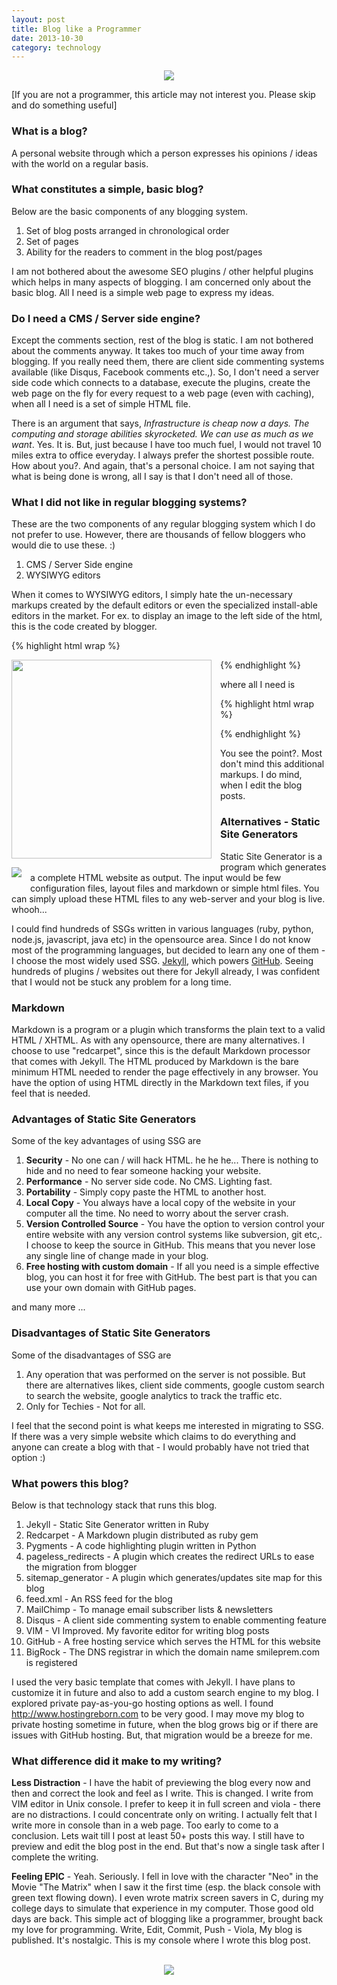 ```yaml
---
layout: post
title: Blog like a Programmer
date: 2013-10-30
category: technology
---
```

<div style="text-align: center;">
<img src="{{site.img-url}}/computer-programmer-hacking-screen.jpg"/>
</div>  

[If you are not a programmer, this article may not interest you. Please skip and do something useful]  

### What is a blog?

A personal website through which a person expresses his opinions / ideas with the world on a regular basis.  

### What constitutes a simple, basic blog?

Below are the basic components of any blogging system.  

1. Set of blog posts arranged in chronological order 
2. Set of pages  
3. Ability for the readers to comment in the blog post/pages  

I am not bothered about the awesome SEO plugins / other helpful plugins which helps in many aspects of blogging. I am concerned only about the basic blog. All I need is a simple web page to express my ideas.  

### Do I need a CMS / Server side engine?  

Except the comments section, rest of the blog is static. I am not bothered about the comments anyway. It takes too much of your time away from blogging. If you really need them, there are client side commenting systems available (like Disqus, Facebook comments etc.,). So, I don't need a server side code which connects to a database, execute the plugins, create the web page on the fly for every request to a web page (even with caching), when all I need is a set of simple HTML file.  

There is an argument that says, *Infrastructure is cheap now a days. The computing and storage abilities skyrocketed. We can use as much as we want*. Yes. It is. But, just because I have too much fuel, I would not travel 10 miles extra to office everyday. I always prefer the shortest possible route. How about you?. And again, that's a personal choice. I am not saying that what is being done is wrong, all I say is that I don't need all of those.  

### What I did not like in regular blogging systems?  

These are the two components of any regular blogging system which I do not prefer to use. However, there are thousands of fellow bloggers who would die to use these. :)  

1. CMS / Server Side engine  
2. WYSIWYG editors  

When it comes to WYSIWYG editors, I simply hate the un-necessary markups created by the default editors or even the specialized install-able editors in the market. For ex. to display an image to the left side of the html, this is the code created by blogger.  

{% highlight html wrap  %}

<div class="separator" style="clear: both; text-align: center;">
<a href="http://1.bp.blogspot.com/-TIbnnU81F6I/UkhN_lONq6I/AAAAAAAAV-c/fL-BdakCXW8/s1600/100-Ways-to
-Motivate-Yourself-Chandler-Steve.jpg" imageanchor="1" style="clear: left; float: left; 
margin-bottom: 1em; margin-right: 1em;"><img border="0" height="318" src="http://1.bp.blogspot.com/
-TIbnnU81F6I/UkhN_lONq6I/AAAAAAAAV-c/fL-BdakCXW8/s320/100-Ways-to-Motivate-Yourself-Chandler-Steve.jpg" width="320" /></a></div>

{% endhighlight %}  
  
where all I need is  
  
{% highlight html wrap  %}

<img style="clear: left; float: left; margin-bottom: 1em; margin-right: 1em;" 
src="{{site.img-url}}/image.jpg"/>

{% endhighlight %}  
  

You see the point?. Most don't mind this additional markups. I do mind, when I edit the blog posts.  

### Alternatives - Static Site Generators 

Static Site Generator is a program which generates a complete HTML website as output. The input would be few configuration files, layout files and markdown or simple html files. You can simply upload these HTML files to any web-server and your blog is live. whooh...  

I could find hundreds of SSGs written in various languages (ruby, python, node.js, javascript, java etc) in the opensource area. Since I do not know most of the programming languages, but decided to learn any one of them - I choose the most widely used SSG. [Jekyll][jekyl-url], which powers [GitHub][github-url]. Seeing hundreds of plugins / websites out there for Jekyll already, I was confident that I would not be stuck any problem for a long time.  

[jekyl-url]: http://jekyllrb.com
[github-url]: http://github.com

### Markdown

Markdown is a program or a plugin which transforms the plain text to a valid HTML / XHTML. As with any opensource, there are many alternatives. I choose to use "redcarpet", since this is the default Markdown processor that comes with Jekyll. The HTML produced by Markdown is the bare minimum HTML needed to render the page effectively in any browser. You have the option of using HTML directly in the Markdown text files, if you feel that is needed.  

### Advantages of Static Site Generators

Some of the key advantages of using SSG are  

1. **Security** - No one can / will hack HTML. he he he... There is nothing to hide and no need to fear someone hacking your website.  
2. **Performance** - No server side code. No CMS. Lighting fast.  
3. **Portability** - Simply copy paste the HTML to another host.  
4. **Local Copy** - You always have a local copy of the website in your computer all the time. No need to worry about the server crash.  
5. **Version Controlled Source** - You have the option to version control your entire website with any version control systems like subversion, git etc,. I choose to keep the source in GitHub. This means that you never lose any single line of change made in your blog.  
6. **Free hosting with custom domain** - If all you need is a simple effective blog, you can host it for free with GitHub. The best part is that you can use your own domain with GitHub pages.  

and many more ...  

### Disadvantages of Static Site Generators

Some of the disadvantages of SSG are  

1. Any operation that was performed on the server is not possible. But there are alternatives likes, client side comments, google custom search to search the website, google analytics to track the traffic etc.  
2. Only for Techies - Not for all.  

I feel that the second point is what keeps me interested in migrating to SSG. If there was a very simple website which claims to do everything and anyone can create a blog with that - I would probably have not tried that option :)  

### What powers this blog?

Below is that technology stack that runs this blog.  

1. Jekyll - Static Site Generator written in Ruby  
2. Redcarpet - A Markdown plugin distributed as ruby gem  
3. Pygments - A code highlighting plugin written in Python  
4. pageless_redirects - A plugin which creates the redirect URLs to ease the migration from blogger  
5. sitemap_generator - A plugin which generates/updates site map for this blog  
6. feed.xml - An RSS feed for the blog  
7. MailChimp - To manage email subscriber lists & newsletters  
8. Disqus - A client side commenting system to enable commenting feature  
9. VIM - VI Improved. My favorite editor for writing blog posts  
10. GitHub - A free hosting service which serves the HTML for this website  
11. BigRock - The DNS registrar in which the domain name smileprem.com is registered  

I used the very basic template that comes with Jekyll. I have plans to customize it in future and also to add a custom search engine to my blog. I explored private pay-as-you-go hosting options as well. I found <http://www.hostingreborn.com> to be very good. I may move my blog to private hosting sometime in future, when the blog grows big or if there are issues with GitHub hosting. But, that migration would be a breeze for me.  

### What difference did it make to my writing?

**Less Distraction** - I have the habit of previewing the blog every now and then and correct the look and feel as I write. This is changed. I write from VIM editor in Unix console. I prefer to keep it in full screen and viola - there are no distractions. I could concentrate only on writing. I actually felt that I write more in console than in a web page. Too early to come to a conclusion. Lets wait till I post at least 50+ posts this way.  I still have to preview and edit the blog post in the end. But that's now a single task after I complete the writing.  

**Feeling EPIC** - Yeah. Seriously. I fell in love with the character "Neo" in the Movie "The Matrix" when I saw it the first time (esp. the black console with green text flowing down). I even wrote matrix screen savers in C, during my college days to simulate that experience in my computer. Those good old days are back. This simple act of blogging like a programmer, brought back my love for programming. Write, Edit, Commit, Push - Viola, My blog is published. It's nostalgic. This is my console where I wrote this blog post.  

<div style="text-align: center;"><br/>
<img src="{{site.img-url}}/bloggin-from-vim.jpg"/>
</div><div style="margin-bottom:1em;"></div>  


